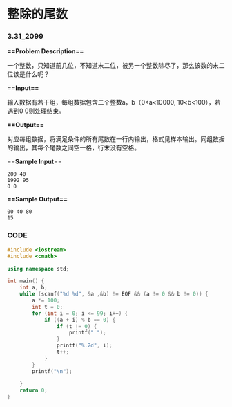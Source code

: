 # 整除的尾数

### 3.31_2099

**==Problem Description==**

一个整数，只知道前几位，不知道末二位，被另一个整数除尽了，那么该数的末二位该是什么呢？

**==Input==**

输入数据有若干组，每组数据包含二个整数a，b（0<a<10000, 10<b<100），若遇到0 0则处理结束。

**==Output==**

对应每组数据，将满足条件的所有尾数在一行内输出，格式见样本输出。同组数据的输出，其每个尾数之间空一格，行末没有空格。

==**Sample Input**==

```
200 40
1992 95
0 0
```

**==Sample Output==**

```
00 40 80
15
```



### CODE

```cpp
#include <iostream>
#include <cmath>

using namespace std;

int main() {
    int a, b;
    while (scanf("%d %d", &a ,&b) != EOF && (a != 0 && b != 0)) {
        a *= 100;
        int t = 0;
        for (int i = 0; i <= 99; i++) {
            if ((a + i) % b == 0) {
                if (t != 0) {
                    printf(" ");
                }
                printf("%.2d", i);
                t++;
            }
        }
        printf("\n");
        
    }
    return 0;
}
```

